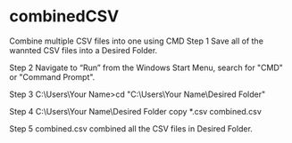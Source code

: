 # combinedCSV
Combine multiple CSV files into one using CMD
Step 1
Save all of the wannted CSV files into a Desired Folder. 

Step 2
Navigate to “Run” from the Windows Start Menu, search for "CMD" or "Command Prompt".

Step 3
C:\Users\Your Name>cd "C:\Users\Your Name\Desired Folder"

Step 4
C:\Users\Your Name\Desired Folder copy *.csv combined.csv

Step 5
combined.csv combined all the CSV files in Desired Folder.

